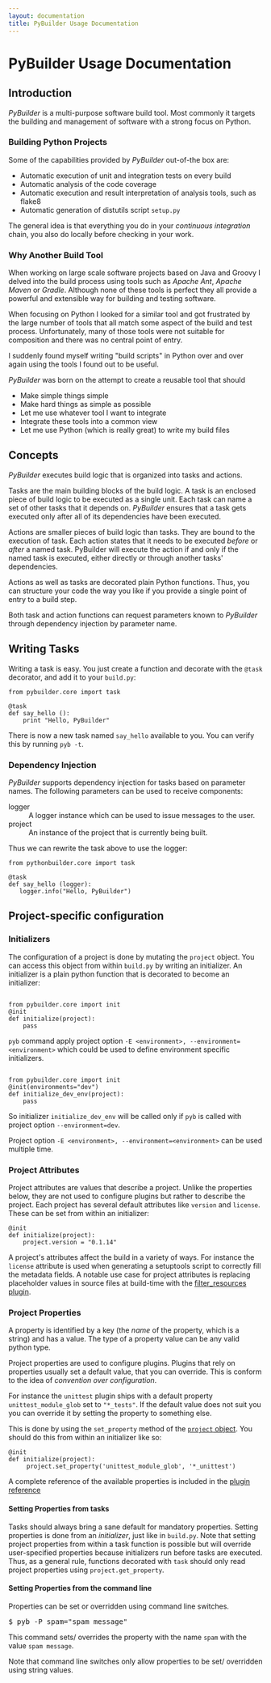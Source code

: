 ```yaml
---
layout: documentation
title: PyBuilder Usage Documentation
---
```


# PyBuilder Usage Documentation

## Introduction

*PyBuilder* is a multi-purpose software build tool. Most
commonly it targets the building and management of software with a strong focus on Python.


### Building Python Projects

Some of the capabilities provided by *PyBuilder* out-of-the box are:
* Automatic execution of unit and integration tests on every build
* Automatic analysis of the code coverage
* Automatic execution and result interpretation of analysis tools, such as flake8
* Automatic generation of distutils script ```setup.py```

The general idea is that everything you do in your _continuous integration_ chain, you also do locally
before checking in your work.

### Why Another Build Tool

When working on large scale software projects based on Java and Groovy I delved into the build process using tools
such as *Apache Ant*, *Apache Maven* or *Gradle*. Although none of these tools is perfect they all provide a powerful and
extensible way for building and testing software.

When focusing on Python I looked for a similar tool and got frustrated by the large number of tools that all match
some aspect of the build and test process. Unfortunately, many of those tools were not suitable for composition and
there was no central point of entry.

I suddenly found myself writing "build scripts" in Python over and over again using the tools I found out to be
useful.

*PyBuilder* was born on the attempt to create a reusable tool that should
* Make simple things simple
* Make hard things as simple as possible
* Let me use whatever tool I want to integrate
* Integrate these tools into a common view
* Let me use Python (which is really great) to write my build files


## Concepts

*PyBuilder* executes build logic that is organized into tasks and actions.

Tasks are the main building blocks of the build logic. A task is an enclosed piece of build logic to be executed as
a single unit. Each task can name a set of other tasks that it depends on. *PyBuilder* ensures that a
task gets executed only after all of its dependencies have been executed.


Actions are smaller pieces of build logic than tasks. They are bound to the execution of task. Each action states
that it needs to be executed *before* or *after* a named task. PyBuilder will execute the action if
and only if the named task is executed, either directly or through another tasks' dependencies.

Actions as well as tasks are decorated plain Python functions.
Thus, you can structure your code the way you like if you provide a single point of entry to a build step.

Both task and action functions can request parameters known to *PyBuilder* through dependency injection
by parameter name.

## Writing Tasks

Writing a task is easy. You just create a function and decorate with the ```@task``` decorator, and add it to your `build.py`:

<pre><code>from pybuilder.core import task

@task
def say_hello ():
    print "Hello, PyBuilder"
</code></pre>

There is now a new task named `say_hello` available to you. You can verify this by running `pyb -t`.

### Dependency Injection

*PyBuilder* supports dependency injection for tasks based on parameter names. The following parameters can be used to
receive components:

<dl>
  <dt>logger</dt>
  <dd>A logger instance which can be used to issue messages to the user.</dd>
  <dt>project</dt>
  <dd>An instance of the project that is currently being built.</dd>
</dl>


Thus we can rewrite the task above to use the logger:

<pre><code>from pythonbuilder.core import task

@task
def say_hello (logger):
   logger.info("Hello, PyBuilder")
</code></pre>

## Project-specific configuration

### Initializers
The configuration of a project is done by mutating the `project` object. You can access this object from within `build.py` by
writing an initializer.
An initializer is a plain python function that is decorated to become an initializer:

<pre><code>
from pybuilder.core import init
@init
def initialize(project):
    pass
</code></pre>

`pyb` command apply project option `-E <environment>, --environment=<environment>`
which could be used to define environment specific initializers.

<pre><code>
from pybuilder.core import init
@init(environments="dev")
def initialize_dev_env(project):
    pass
</code></pre>

So initializer `initialize_dev_env` will be called only if `pyb` is called with project option `--environment=dev`.

Project option `-E <environment>, --environment=<environment>` can be used multiple time.

### Project Attributes
Project attributes are values that describe a project. Unlike the properties below, they are not used
to configure plugins but rather to describe the project. Each project has several default attributes
like `version` and `license`. These can be set from within an initializer:

<pre><code>@init
def initialize(project):
    project.version = "0.1.14"
</code></pre>

A project's attributes affect the build in a variety of ways. For instance the `license` attribute
is used when generating a setuptools script to correctly fill the metadata fields.
A notable use case for project attributes is replacing placeholder values in source files
at build-time with the [filter_resources plugin](/documentation/plugins.html#Filteringfiles).

### Project Properties
A property is identified by a key (the *name* of the property, which is a string) and has a value.
The type of a property value can be any valid python type.

Project properties are used to configure plugins.
Plugins that rely on properties usually set a default value, that you can override.
This is conform to the idea of _convention over configuration_.

For instance the `unittest` plugin ships with a default property `unittest_module_glob` set to `"*_tests"`.
If the default value does not suit you you can override it by setting the property to something else.

This is done by using the `set_property` method of the [`project` object](/documentation/api/core.m.html#pybuilder.core.Project). You should do this from within an initializer like so:

<pre><code>@init
def initialize(project):
     project.set_property('unittest_module_glob', '*_unittest')
</code></pre>

A complete reference of the available properties is included in the [plugin reference](/documentation/plugins.html)

#### Setting Properties from tasks
Tasks should always bring a sane default for mandatory properties. Setting properties is done from an _initializer_, just like in `build.py`.
Note that setting project properties from within a task function is possible but will override user-specified properties because initializers run before tasks are executed.
Thus, as a general rule, functions decorated with `task` should only read project properties using <code>project.get_property</code>.

#### Setting Properties from the command line

Properties can be set or overridden using command line switches.

<pre>$ pyb -P spam="spam message"</pre>

This command sets/ overrides the property with the name ```spam``` with the value ```spam message```.

Note that command line switches only allow properties to be set/ overridden using string values.
